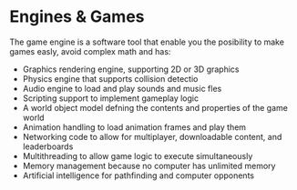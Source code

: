 # Engines & Games
The game engine is a software tool that enable you the posibility to make games easly, avoid complex math and has: 

* Graphics rendering engine, supporting 2D or 3D graphics
* Physics engine that supports collision detectio
* Audio engine to load and play sounds and music fles
* Scripting support to implement gameplay logic
* A world object model defning the contents and properties of the game world
* Animation handling to load animation frames and play them
* Networking code to allow for multiplayer, downloadable content, and leaderboards
* Multithreading to allow game logic to execute simultaneously
* Memory management because no computer has unlimited memory
* Artificial intelligence for pathfinding and computer opponents